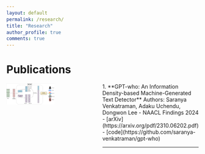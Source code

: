 ```yaml
---
layout: default
permalink: /research/
title: "Research"
author_profile: true
comments: true
---
```

# Publications

<div style="display: flex;">
  <!-- Image on Left Half with adjusted width -->
  <div style="flex: 1;">
    <img src="/images/pipeline_gptwho.png" alt="Image Description" style="width: 50%; height: auto;">
  </div>

  <!-- Publications List with increased left margin -->
  <div class="text" style="flex: 1;">
    1. **GPT-who: An Information Density-based Machine-Generated Text Detector**
       Authors: Saranya Venkatraman, Adaku Uchendu, Dongwon Lee
       - NAACL Findings 2024
       - [arXiv](https://arxiv.org/pdf/2310.06202.pdf)
       - [code](https://github.com/saranya-venkatraman/gpt-who)
    <hr>
  </div>
</div>



